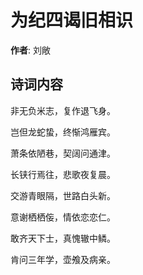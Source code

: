 # 为纪四谒旧相识

**作者**: 刘敞

## 诗词内容

非无负米志，复作退飞身。

岂但龙蛇蛰，终惭鸿雁宾。

萧条依陋巷，契阔问通津。

长铗行焉往，悲歌夜复晨。

交游青眼隔，世路白头新。

意谢栖栖侫，情依恋恋仁。

敢齐天下士，真愧辙中鳞。

肯问三年学，壶飧及病亲。

